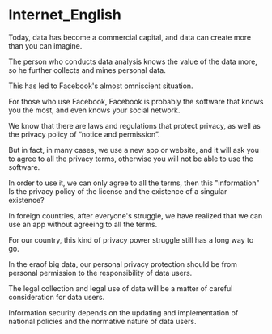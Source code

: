 # Internet_English

Today, data has become a commercial capital, and data can create more than you can   imagine. 

The person who conducts data analysis knows the value of the data more, so he further  collects and mines personal data. 

This has led to Facebook's almost omniscient situation. 

For those who use Facebook, Facebook is probably the software that knows you the most, and even knows your social network. 

We know that there are laws and regulations that protect privacy, as well as the privacy  policy of “notice and permission”. 

But in fact, in many cases, we use a new app or website, and it will ask you to agree to all  the privacy terms, otherwise you will not be able to use the software.

 In order to use it, we can only agree to all the terms, then this "information" Is the privacy  policy of the license and the existence of a singular existence?

 In foreign countries, after everyone's struggle, we have realized that we can use an app  without agreeing to all the terms.

 For our country, this kind of privacy power struggle still has a long way to go.

 In the eraof big data, our personal privacy protection should be from personal permission  to the   responsibility of data users.  

The legal collection and legal use of data will be a matter of careful consideration for data   users.  

Information security depends on the updating and implementation of national policies and  the normative nature of data users.
